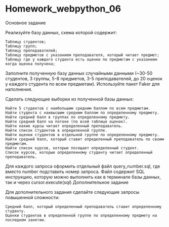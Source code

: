 # Homework_webpython_06

Основное задание

Реализуйте базу данных, схема которой содержит:

    Таблицу студентов;
    Таблицу групп;
    Таблицу преподавателей;
    Таблицу предметов с указанием преподавателя, который читает предмет;
    Таблицу где у каждого студента есть оценки по предметам с указанием когда оценка получена;

Заполните полученную базу данных случайными данными (~30-50 студентов, 3 группы, 5-8 предметов, 3-5 преподавателей, до 20 оценок у каждого студента по всем предметам). Используйте пакет Faker для наполнения.

Сделать следующие выборки из полученной базы данных:

    Найти 5 студентов с наибольшим средним баллом по всем предметам.
    Найти студента с наивысшим средним баллом по определенному предмету.
    Найти средний балл в группах по определенному предмету.
    Найти средний балл на потоке (по всей таблице оценок).
    Найти какие курсы читает определенный преподаватель.
    Найти список студентов в определенной группе.
    Найти оценки студентов в отдельной группе по определенному предмету.
    Найти средний балл, который ставит определенный преподаватель по своим предметам.
    Найти список курсов, которые посещает определенный студент.
    Список курсов, которые определенному студенту читает определенный преподаватель.

Для каждого запроса оформить отдельный файл query_number.sql, где вместо number подставить номер запроса. Файл содержит SQL инструкцию, которую можно выполнить как в терминале базы данных, так и через cursor.execute(sql)
Дополнительное задание

Для дополнительного задания сделайте следующие запросы повышенной сложности:

    Средний балл, который определенный преподаватель ставит определенному студенту.
    Оценки студентов в определенной группе по определенному предмету на последнем занятии.